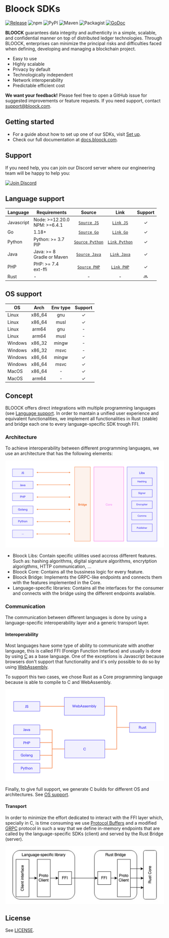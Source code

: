 # Bloock SDKs

[![Release](https://img.shields.io/github/release/bloock/bloock-sdk.svg)](https://github.com/bloock/bloock-sdk/releases)
![npm](https://img.shields.io/npm/v/@bloock/sdk)
![PyPI](https://img.shields.io/pypi/v/bloock)
![Maven](https://img.shields.io/maven-central/v/com.bloock.sdk/bloock-sdk?label=maven)
![Packagist](https://img.shields.io/packagist/v/bloock/sdk)
[![GoDoc](https://pkg.go.dev/badge/github.com/bloock/bloock-sdk-go/v2?status.svg)](https://pkg.go.dev/github.com/bloock/bloock-sdk-go/v2?tab=doc)

**BLOOCK** guarantees data integrity and authenticity in a simple, scalable, and confidential manner on top of distributed ledger technologies. Through BLOOCK, enterprises can minimize the principal risks and difficulties faced when defining, developing and managing a blockchain project.

- Easy to use
- Highly scalable
- Privacy by default
- Technologically independent
- Network interoperability
- Predictable efficient cost

**We want your feedback!** Please feel free to open a GitHub issue for suggested improvements or feature requests. If you need support, contact [support@bloock.com](mailto:support@bloock.com).

## Getting started

- For a guide about how to set up one of our SDKs, visit [Set up](https://docs.bloock.com/libraries-integrations/set-up).
- Check our full documentation at [docs.bloock.com](https://docs.bloock.com).

## Support

If you need help, you can join our Discord server where our engineering team will be happy to help you:

[![Join Discord](https://dcbadge.vercel.app/api/server/XwK3NSHp?compact=true)](https://discord.gg/XwK3NSHp)

## Language support

| Language   | Requirements                    |      Source       |      Link       | Support |
| ---------- | ------------------------------- | :---------------: | :-------------: | :-----: |
| Javascript | Node: >=12.20.0<br>NPM: >=6.4.1 |   [`Source JS`]   |   [`Link JS`]   |    ✓    |
| Go         | 1.18+                           |   [`Source Go`]   |   [`Link Go`]   |    ✓    |
| Python     | Python: >= 3.7 <br>PIP          | [`Source Python`] | [`Link Python`] |    ✓    |
| Java       | Java: >= 8 <br> Gradle or Maven |  [`Source Java`]  |  [`Link Java`]  |    ✓    |
| PHP        | PHP: >= 7.4 <br> ext-ffi        |  [`Source PHP`]   |  [`Link PHP`]   |    ✓    |
| Rust       | -                               |         -         |        -        | :soon:  |

## OS support

| OS      |  Arch  | Env type | Support |
| ------- | :----: | :------: | :-----: |
| Linux   | x86_64 |   gnu    |    ✓    |
| Linux   | x86_64 |   musl   |    ✓    |
| Linux   | arm64  |   gnu    |    -    |
| Linux   | arm64  |   musl   |    -    |
| Windows | x86_32 |  mingw   |    -    |
| Windows | x86_32 |   msvc   |    -    |
| Windows | x86_64 |  mingw   |    ✓    |
| Windows | x86_64 |   msvc   |    ✓    |
| MacOS   | x86_64 |    -     |    ✓    |
| MacOS   | arm64  |    -     |    ✓    |

## Concept

BLOOCK offers direct integrations with multiple programming languages (see [Language support](#language-support). In order to mantain a unified user experience and equivalent functionalities, we implement all functionalities in Rust (stable) and bridge each one to every language-specific SDK trough FFI.

### Architecture

To achieve interoperability between different programming languages, we use an architecture that has the following elements:

![Architecture](https://raw.githubusercontent.com/bloock/bloock-sdk/master/docs/architecture.jpg)

- Bloock Libs: Contain specific utilities used accross different features. Such as: hashing algorithms, digital signature algorithms, encrytption algorigthms, HTTP communication, ...
- Bloock Core: Contains all the bussiness logic for every feature.
- Bloock Bridge: Implements the GRPC-like endpoints and connects them with the features implemented in the Core.
- Language-specific libraries: Contains all the interfaces for the consumer and connects with the bridge using the different endpoints available.

### Communication

The communication between different languages is done by using a language-specific interoperability layer and a generic transport layer.

#### Interoperability

Most languages have some type of ability to communicate with another language, this is called FFI (Foreign Function Interface) and usually is done by using [C](<https://en.wikipedia.org/wiki/C_(programming_language)>) as a base language. One of the exceptions is Javascript because browsers don't support that functionality and it's only possible to do so by using [WebAssembly](https://webassembly.org/).

To support this two cases, we chose Rust as a Core programming language because is able to compile to C and WebAssembly.

![Interoperability](https://raw.githubusercontent.com/bloock/bloock-sdk/master/docs/interoperability.jpg)

Finally, to give full support, we generate C builds for different OS and architectures. See [OS support](#os-support).

#### Transport

In order to minimize the effort dedicated to interact with the FFI layer which, specially in C, is time consuming we use [Protocol Buffers](https://developers.google.com/protocol-buffers) and a modified [GRPC](https://grpc.io/) protocol in such a way that we define in-memory endpoints that are called by the language-specific SDKs (client) and served by the Rust Bridge (server).

![Transport](https://raw.githubusercontent.com/bloock/bloock-sdk/master/docs/transport.png)

## License

See [LICENSE](https://github.com/bloock/bloock-sdk/blob/master/LICENSE).

[//]: # "sources"
[`source go`]: https://github.com/bloock/bloock-sdk/tree/master/languages/go
[`source js`]: https://github.com/bloock/bloock-sdk/tree/master/languages/js
[`source python`]: https://github.com/bloock/bloock-sdk/tree/master/languages/python
[`source java`]: https://github.com/bloock/bloock-sdk/tree/master/languages/java
[`source php`]: https://github.com/bloock/bloock-sdk/tree/master/languages/php
[//]: # "links"
[`link go`]: https://github.com/bloock/bloock-sdk-go
[`link js`]: https://www.npmjs.com/package/@bloock/sdk
[`link python`]: https://pypi.org/project/bloock/
[`link java`]: https://search.maven.org/artifact/com.bloock.sdk/bloock-sdk
[`link php`]: https://packagist.org/packages/bloock/sdk
